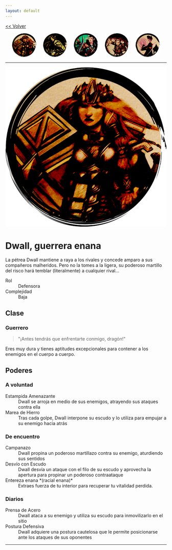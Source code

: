 ```yaml
---
layout: default
---
```

<a href="/early-access/"><< Volver</a>

<div style="display: flex; align-items: center; justify-content: space-evenly; margin-bottom: 10px">
  <a href="dwall.html" style="width: 15%">
    <img src="dwall-avatar.png" style="width:100%; border: 0; box-shadow: none; -webkit-box-shadow: none;">
  </a>
  <a href="notashe.html" style="width: 15%;" >
    <img src="avatar-notashe.png" style="width:100%; border: 0; box-shadow: none; -webkit-box-shadow: none;">
  </a>
  <a href="elenwed.html" style="width: 15%; ">
    <img src="avatar-elenwed.png" style="width:100%; border: 0; box-shadow: none; -webkit-box-shadow: none;">
  </a>
  <a href="bob.html" style="width: 15%; ">
    <img src="avatar-bob.png" style="width:100%; border: 0; box-shadow: none; -webkit-box-shadow: none;">
  </a>
  <a href="presto.html" style="width: 15%; ">
    <img src="avatar-presto.png" style="width:100%; border: 0; box-shadow: none; -webkit-box-shadow: none;">
  </a>
</div>


* * *

<img src="dwall-avatar.png">

# Dwall, guerrera enana

La pétrea Dwall mantiene a raya a los rivales y concede amparo a sus compañeros malheridos. Pero no la tomes a la ligera, su poderoso martillo del risco hará temblar (literalmente) a cualquier rival...

<dl>
<dt>Rol</dt>
<dd>Defensora</dd>
<dt>Complejidad</dt>
<dd>Baja</dd>
</dl>


## Clase

### Guerrero

> "¡Antes tendrás que enfrentarte conmigo, dragón!" 

Eres muy dura y tienes aptitudes excepcionales para contener a los enemigos en el cuerpo a cuerpo.

## Poderes

### A voluntad
<dl>
<dt>Estampida Amenazante</dt>
<dd>Dwall se arroja en medio de sus enemigos, atrayendo sus ataques contra ella</dd>
<dt>Marea de Hierro</dt>
<dd>Tras cada golpe, Dwall interpone su escudo y lo utiliza para empujar a su enemigo hacia atrás</dd>
</dl>

### De encuentro
<dl>
<dt>Campanazo</dt>
<dd>Dwall propina un poderoso martillazo contra su enemigo, aturdiendo sus sentidos</dd>
<dt>Desvío con Escudo</dt>
<dd>Dwall desvía un ataque con el filo de su escudo y aprovecha la apertura para propinar un poderoso contraataque</dd>
<dt>Entereza enana *(racial enana)*</dt>
<dd>Extraes fuerza de tu interior para recuperar tu vitalidad perdida.</dd>
</dl>

### Diarios
<dl>
<dt>Prensa de Acero</dt>
<dd>Dwall ataca a su enemigo y utiliza su escudo para inmovilizarlo en el sitio</dd>
<dt>Postura Defensiva</dt>
<dd>Dwall adquiere una postura cautelosa que le permite posicionarse ante los ataques de sus oponentes</dd>
</dl>

* * *
